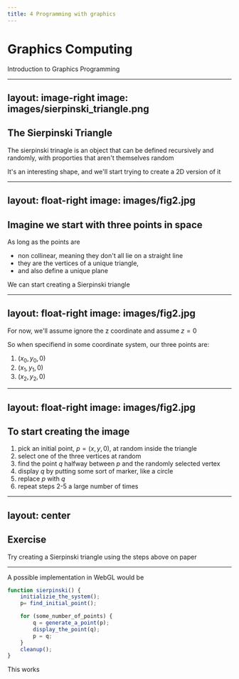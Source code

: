 ```yaml
---
title: 4 Programming with graphics
---
```


# Graphics Computing

Introduction to Graphics Programming

---
layout: image-right
image: images/sierpinski_triangle.png
---

## The Sierpinski Triangle

The sierpinski trinagle is an object that can be defined recursively and randomly, with proporties that aren't themselves random

It's an interesting shape, and we'll start trying to create a 2D version of it

---
layout: float-right
image: images/fig2.jpg
---

## Imagine we start with three points in space

As long as the points are 
- non collinear, meaning they don't all lie on a straight line
- they are the vertices of a unique triangle, 
- and also define a unique plane

We can start creating a Sierpinski triangle

---
layout: float-right
image: images/fig2.jpg
---

For now, we'll assume ignore the z coordinate and assume $z = 0$

So when specifiend in some coordinate system, our three points are:
1. $(x_0, y_0, 0)$
2. $(x_1, y_1, 0)$
3. $(x_2, y_2, 0)$

---
layout: float-right
image: images/fig2.jpg
---

## To start creating the image
1. pick an initial point, $p = (x, y, 0)$, at random inside the triangle
2. select one of the three vertices at random
3. find the point $q$ halfway between $p$ and the randomly selected vertex
4. display $q$ by putting some sort of marker, like a circle
5. replace $p$ with $q$
6. repeat steps 2-5 a large number of times

---
layout: center
---

## Exercise

Try creating a Sierpinski triangle using the steps above on paper

---

A possible implementation in WebGL would be

```javascript {children:text-2xl}
function sierpinski() {
    initializie_the_system();
    p= find_initial_point();

    for (some_number_of_points) {
        q = generate_a_point(p);
        display_the_point(q);
        p = q;
    }
    cleanup();
}
```

This works
